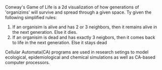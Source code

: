 Conway's Game of Life is a 2d visualization of how generations of 'organizims' will survive and spread through a given space. Ty given the following simplified rules: 
1. If an organisim is alive and has 2 or 3 neighbors, then it remains alive in the next generation. Else it dies.
2. If an organisim is dead and has exactly 3 neigbors, then it comes back to life in the next generation. Else it stays dead

Cellular Automata(CA) programs are used in research setings to model ecological, epidemiological and chemical simulations as well as CA-based computer processors. 

